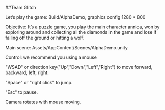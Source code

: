##Team Glitch

Let’s play the game: Build/AlphaDemo, graphics config 1280 * 800 

Objective: It’s a puzzle game, you play the main character annica, won by exploring around and collecting all the diamonds in the game and lose if falling off the ground or hitting a wolf.

Main scene: Assets/AppContent/Scenes/AlphaDemo.unity

Control: we recommend you using a mouse

"WSAD" or direction key("Up","Down","Left","Right") to move forward, backward, left, right.

"Space" or "right click" to jump.

"Esc" to pause.

Camera rotates with mouse moving.


